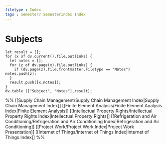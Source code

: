 ```yaml
---
filetype : Index
tags : Semester7 SemesterIndex Index
---
```


# Subjects

```dataviewjs
let result = [];
for (x of dv.current().file.outlinks) {
  let notes = [];
  for (z of dv.page(x).file.outlinks) {
    if (dv.page(z).file.frontmatter.Filetype == "Notes") notes.push(z);
  }
  result.push([x,notes]);
}
dv.table (["Subject", "Notes"],result);
```

  %%
[[Supply Chain Management/Supply Chain Management Index|Supply Chain Management Index]]
[[Finite Element Analysis/Finite Element Analysis Index|Finite Element Analysis]]
[[Intellectual Property Rights/Intellectual Property Rights Index|Intellectual Property Rights]]
[[Refrigeration and Air Conditioning/Refrigeration and Air Conditioning Index|Refrigeration and Air Conditioning]]
[[Project Work/Project Work Index|Project Work Presentation]]
[[Internet of Things/Internet of Things Index|Internet of Things Index]]
%% 
